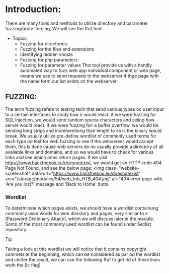 # Introduction:
There are many tools and methods to utilize directory and parameter fuzzing/brute-forcing, We will see the ffuf tool:
- Topics:
    - Fuzzing for directories.
    - Fuzzing for the files and extensions
    - Identifying hidden vhosts
    - Fuzzing for php parameters
    - Fuzzing for parameter values
This tool provide us with a handly automated way to fuzz web app individual component or web page, means we use to send requests to the webserver
if thge page with the name form our list exists on the webserver.

## FUZZING:
The term fuzzing  refers to testing tech that send various types od user input to a certain interfaces to study how ir would react. if we were fuzzing for SQL injection, we would
send random specia characters and seiing how server would react. If we were fuzzing foir a buffer overflow, we would be sending long strigs and incrementiong thair lenght to se is
the binary would break.
We usually utilize pre-define wordlist of commonly used terms for each type od test for web fuzzing to see if the webserver would accept them, this is done cause web servers do no usually
provide a directory of all avaliable links and domains, and so we would have to check for various links and see which ones return pages.
If we visit https://www.hackthebox.eu/doesnotexist, we would get an HTTP code 404 Page Not Found, and see the below page:
<img class="website-screenshot" data-url="https://www.hackthebox.eu/doesnotexist" src="/storage/modules/54/web_fnb_HTB_404.jpg" alt-"404 error page with 'Are you lost?' message and 'Back to Home' butto

### Wordlist
To determinate which pages exists, we should have a wordlist containung commonly used words for web directory and pages, very similar to a [Password Dictionary Attack], which we will discuss later in the module.
Somo of the most commonly used wordlist can be found under Seclist repository.

> [!TIP]
> Taking a look at this wordlist we will notice that it contains copyright commets at the beginning, which can be considered as par od the wordlist and clutter the result, we can use the following ffuf to get
> rid of these lines wuth the [ic flag].

